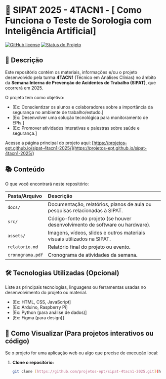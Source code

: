 # 🚧 SIPAT 2025 - 4TACN1 - [ Como Funciona o Teste de Sorologia com Inteligência Artificial]

[![GitHub license](https://img.shields.io/badge/license-MIT-blue.svg)](LICENSE)
[![Status do Projeto](https://img.shields.io/badge/status-Em%20Andamento-yellow.svg)](https://projetos-ept.github.io/sipat-4tacn1-2025/)

## 📝 Descrição

Este repositório contém os materiais, informações e/ou o projeto desenvolvido pela turma **4TACN1** (Técnico em Análises Clínias) no âmbito da **Semana Interna de Prevenção de Acidentes de Trabalho (SIPAT)**, que ocorrerá em 2025.

O projeto tem como objetivo:
* [Ex: Conscientizar os alunos e colaboradores sobre a importância da segurança no ambiente de trabalho/estudo.]
* [Ex: Desenvolver uma solução tecnológica para monitoramento de EPIs.]
* [Ex: Promover atividades interativas e palestras sobre saúde e segurança.]

Acesse a página principal do projeto aqui: [https://projetos-ept.github.io/sipat-4tacn1-2025/](https://projetos-ept.github.io/sipat-4tacn1-2025/)

## 📚 Conteúdo

O que você encontrará neste repositório:

| Pasta/Arquivo | Descrição |
| :--- | :--- |
| `docs/` | Documentação, relatórios, planos de aula ou pesquisas relacionadas à SIPAT. |
| `src/` | Código-fonte do projeto (se houver desenvolvimento de software ou hardware). |
| `assets/` | Imagens, vídeos, slides e outros materiais visuais utilizados na SIPAT. |
| `relatorio.md` | Relatório final do projeto ou evento. |
| `cronograma.pdf` | Cronograma de atividades da semana. |

## 🛠️ Tecnologias Utilizadas (Opcional)

Liste as principais tecnologias, linguagens ou ferramentas usadas no desenvolvimento do projeto ou material.

* [Ex: HTML, CSS, JavaScript]
* [Ex: Arduino, Raspberry Pi]
* [Ex: Python (para análise de dados)]
* [Ex: Figma (para design)]

## 🚀 Como Visualizar (Para projetos interativos ou código)

Se o projeto for uma aplicação web ou algo que precise de execução local:

1. **Clone o repositório:**
   ```bash
   git clone [https://github.com/projetos-ept/sipat-4tacn1-2025.git](https://github.com/projetos-ept/sipat-4tacn1-2025.git)

